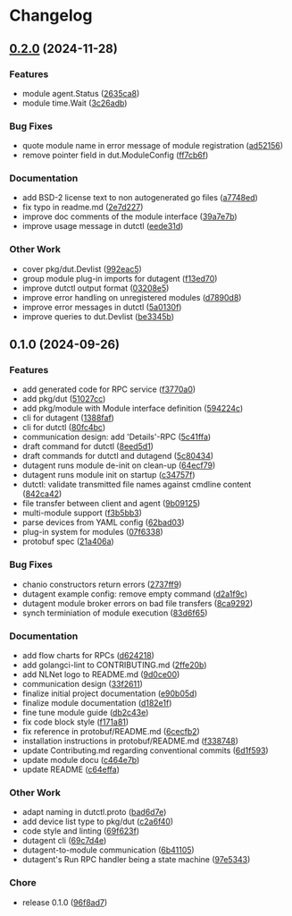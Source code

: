 # Changelog

## [0.2.0](https://github.com/BlindspotSoftware/dutctl/compare/v0.1.0...v0.2.0) (2024-11-28)


### Features

* module agent.Status ([2635ca8](https://github.com/BlindspotSoftware/dutctl/commit/2635ca871c33a5a794b5c6161a8aaa17e099e212))
* module time.Wait ([3c26adb](https://github.com/BlindspotSoftware/dutctl/commit/3c26adb00086366b7ac9267ba6b76fc7cec01a1e))


### Bug Fixes

* quote module name in error message of module registration ([ad52156](https://github.com/BlindspotSoftware/dutctl/commit/ad521569755115b3af3bf165346d301a094181a9))
* remove pointer field in dut.ModuleConfig ([ff7cb6f](https://github.com/BlindspotSoftware/dutctl/commit/ff7cb6f4efe6ef586ab1d5a45d50f22fa66fbfab))


### Documentation

* add BSD-2 license text to non autogenerated go files ([a7748ed](https://github.com/BlindspotSoftware/dutctl/commit/a7748ed6ac749c5b73524266f65dc7ee3efb9492))
* fix typo in readme.md ([2e7d227](https://github.com/BlindspotSoftware/dutctl/commit/2e7d22797e04fc6376254e88584e065f1a956130))
* improve doc comments of the module interface ([39a7e7b](https://github.com/BlindspotSoftware/dutctl/commit/39a7e7b8d89d82400277b67368f5efda2b5133c9))
* improve usage message in dutctl ([eede31d](https://github.com/BlindspotSoftware/dutctl/commit/eede31ddcde939cde64cd45722cf4efbba460848))


### Other Work

* cover pkg/dut.Devlist ([992eac5](https://github.com/BlindspotSoftware/dutctl/commit/992eac50d323bb4a68155eae477a63663ba6e8fd))
* group module plug-in imports for dutagent ([f13ed70](https://github.com/BlindspotSoftware/dutctl/commit/f13ed70350ea43ff5eeb99c0875461e3b8b479b5))
* improve dutctl output format ([03208e5](https://github.com/BlindspotSoftware/dutctl/commit/03208e58dce96f084ef7f433a6716734dc874875))
* improve error handling on unregistered modules ([d7890d8](https://github.com/BlindspotSoftware/dutctl/commit/d7890d89260a0e5d716f1f354709262faeacf870))
* improve error messages in dutctl ([5a0130f](https://github.com/BlindspotSoftware/dutctl/commit/5a0130fad402f6e7248b94a7b06d2f4597869b42))
* improve queries to dut.Devlist ([be3345b](https://github.com/BlindspotSoftware/dutctl/commit/be3345b824b7ece558670a0976b5adddbbe6b07c))

## 0.1.0 (2024-09-26)


### Features

* add generated code for RPC service ([f3770a0](https://github.com/BlindspotSoftware/dutctl/commit/f3770a0199cbbfce477192c33995d659f0e9d562))
* add pkg/dut ([51027cc](https://github.com/BlindspotSoftware/dutctl/commit/51027ccb5d5471462afead94349a259a0cef72b9))
* add pkg/module with Module interface definition ([594224c](https://github.com/BlindspotSoftware/dutctl/commit/594224ce621fb2145f523975ccd47f29df3143ef))
* cli for dutagent ([1388faf](https://github.com/BlindspotSoftware/dutctl/commit/1388faf88d96cff39f3bb90caec0d9c505675b69))
* cli for dutctl ([80fc4bc](https://github.com/BlindspotSoftware/dutctl/commit/80fc4bc4022ab99a3338b5e0d8dde1bbfe5c8ceb))
* communication design: add 'Details'-RPC ([5c41ffa](https://github.com/BlindspotSoftware/dutctl/commit/5c41ffa32a927ef107d9f2080a38d4f1f2c0a879))
* draft command for dutctl ([8eed5d1](https://github.com/BlindspotSoftware/dutctl/commit/8eed5d176baf860abddc08b135c62cab20c4b545))
* draft commands for dutctl and dutagend ([5c80434](https://github.com/BlindspotSoftware/dutctl/commit/5c80434483ed619902b594793594af7adc6d219f))
* dutagent runs module de-init on clean-up ([64ecf79](https://github.com/BlindspotSoftware/dutctl/commit/64ecf79af24740c0e87ea04c12c86b6663786192))
* dutagent runs module init on startup ([c34757f](https://github.com/BlindspotSoftware/dutctl/commit/c34757f417935d145c5b4316c1d4cbefa8e87af8))
* dutctl: validate transmitted file names against cmdline content ([842ca42](https://github.com/BlindspotSoftware/dutctl/commit/842ca427dc7acf171e9f9e4c57da4561653e7044))
* file transfer between client and agent ([9b09125](https://github.com/BlindspotSoftware/dutctl/commit/9b0912557c09bff9e6aa9c63423aca0c746ec34c))
* multi-module support ([f3b5bb3](https://github.com/BlindspotSoftware/dutctl/commit/f3b5bb31679fcea294fc7b062c5b0c498b16987e))
* parse devices from YAML config ([62bad03](https://github.com/BlindspotSoftware/dutctl/commit/62bad0364c7f864aaf64bba51f902285dfc89b24))
* plug-in system for modules ([07f6338](https://github.com/BlindspotSoftware/dutctl/commit/07f6338c8daf5fac55fb9fe2ebcb9cfa94cfc663))
* protobuf spec ([21a406a](https://github.com/BlindspotSoftware/dutctl/commit/21a406ae0cfd0598a848d167e3b0ceadb36b8cdc))


### Bug Fixes

* chanio constructors return errors ([2737ff9](https://github.com/BlindspotSoftware/dutctl/commit/2737ff93f36ca1ea4a15f9ee8c40465eb3e72f88))
* dutagent example config: remove empty command ([d2a1f9c](https://github.com/BlindspotSoftware/dutctl/commit/d2a1f9ca20d5af8ce4a8925f8e8a8e4c740e89d3))
* dutagent module broker errors on bad file transfers ([8ca9292](https://github.com/BlindspotSoftware/dutctl/commit/8ca92925e0b9617cf0e95186cc87fcf5ac3730dd))
* synch terminiation of module execution ([83d6f65](https://github.com/BlindspotSoftware/dutctl/commit/83d6f6529f0ee673727581f0ed4d14cdbd5450ec))


### Documentation

* add flow charts for RPCs ([d624218](https://github.com/BlindspotSoftware/dutctl/commit/d6242183204273d06e150bc7fe55064f4f3bbf14))
* add golangci-lint to CONTRIBUTING.md ([2ffe20b](https://github.com/BlindspotSoftware/dutctl/commit/2ffe20bae7aafec751a12058c12e04cebe02f770))
* add NLNet logo to README.md ([9d0ce00](https://github.com/BlindspotSoftware/dutctl/commit/9d0ce006a4461fad434c0d3fb4861c16ed01e447))
* communication design ([33f2611](https://github.com/BlindspotSoftware/dutctl/commit/33f26114bd2edb0e641cf2f34825667a4f18e60d))
* finalize initial project documentation ([e90b05d](https://github.com/BlindspotSoftware/dutctl/commit/e90b05d7245ddb98ad41cbab2fac3f0d0d6c3c93))
* finalize module documentation ([d182e1f](https://github.com/BlindspotSoftware/dutctl/commit/d182e1fa84a44368cfc79e607a6937a7db0e3bfa))
* fine tune module guide ([db2c43e](https://github.com/BlindspotSoftware/dutctl/commit/db2c43ef97c4e006a5f761892c9c89f3400f662c))
* fix code block style ([f171a81](https://github.com/BlindspotSoftware/dutctl/commit/f171a81d782ff1e15a23f3428145d60aac05707a))
* fix reference in protobuf/README.md ([6cecfb2](https://github.com/BlindspotSoftware/dutctl/commit/6cecfb204258225898297d4695e7d22c3d53b14d))
* installation instructions in protobuf/README.md ([f338748](https://github.com/BlindspotSoftware/dutctl/commit/f338748f1ef0ae25c56da072a48e976e607aed56))
* update Contributing.md regarding conventional commits ([6d1f593](https://github.com/BlindspotSoftware/dutctl/commit/6d1f59345cd1927a0f7e56edbcd300e776b4ad13))
* update module docu ([c464e7b](https://github.com/BlindspotSoftware/dutctl/commit/c464e7b8b30d3a893c0c4977e0099d4589d9961a))
* update README ([c64effa](https://github.com/BlindspotSoftware/dutctl/commit/c64effa173aaa9a634b186f8f8a938b407504c88))


### Other Work

* adapt naming in dutctl.proto ([bad6d7e](https://github.com/BlindspotSoftware/dutctl/commit/bad6d7ec94ff3b023856fd174287b6563d314a52))
* add device list type to pkg/dut ([c2a6f40](https://github.com/BlindspotSoftware/dutctl/commit/c2a6f4021822de9e7b0424c68c4b5a997edab433))
* code style and linting ([69f623f](https://github.com/BlindspotSoftware/dutctl/commit/69f623f108d75ae231a56ca01a96090a34d10049))
* dutagent cli ([69c7d4e](https://github.com/BlindspotSoftware/dutctl/commit/69c7d4e129c1f78c09151cde9c6d4318f6811cc7))
* dutagent-to-module communication ([6b41105](https://github.com/BlindspotSoftware/dutctl/commit/6b4110525cb802d697fb60a1efafa49aa73067b8))
* dutagent's Run RPC handler being a state machine ([97e5343](https://github.com/BlindspotSoftware/dutctl/commit/97e5343206a359dbbd79970a45f74cfecd7bf680))


### Chore

* release 0.1.0 ([96f8ad7](https://github.com/BlindspotSoftware/dutctl/commit/96f8ad7e92b252f4ba5a567ea0fc7bad0ce3e7a4))
